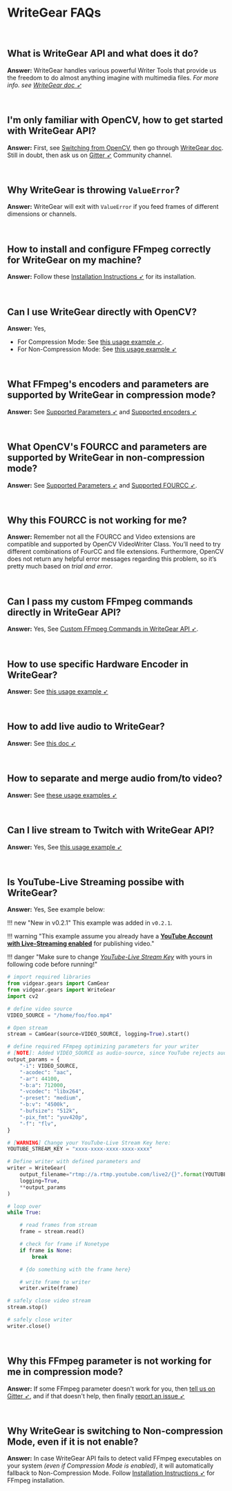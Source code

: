 
<!--
===============================================
vidgear library source-code is deployed under the Apache 2.0 License:

Copyright (c) 2019-2020 Abhishek Thakur(@abhiTronix) <abhi.una12@gmail.com>

Licensed under the Apache License, Version 2.0 (the "License");
you may not use this file except in compliance with the License.
You may obtain a copy of the License at

   http://www.apache.org/licenses/LICENSE-2.0

Unless required by applicable law or agreed to in writing, software
distributed under the License is distributed on an "AS IS" BASIS,
WITHOUT WARRANTIES OR CONDITIONS OF ANY KIND, either express or implied.
See the License for the specific language governing permissions and
limitations under the License.
===============================================
-->

# WriteGear FAQs

&nbsp;

## What is WriteGear API and what does it do?

**Answer:** WriteGear handles various powerful Writer Tools that provide us the freedom to do almost anything imagine with multimedia files. _For more info. see [WriteGear doc ➶](../../gears/writegear/introduction/)_

&nbsp;

## I'm only familiar with OpenCV, how to get started with WriteGear API?

**Answer:** First, see [Switching from OpenCV](../../switch_from_cv/#switching-the-videowriter-api), then go through [WriteGear doc](../../gears/writegear/introduction/). Still in doubt, then ask us on [Gitter ➶](https://gitter.im/vidgear/community) Community channel.

&nbsp;

## Why WriteGear is throwing `ValueError`?

**Answer:** WriteGear will exit with `ValueError` if you feed frames of different dimensions or channels.


&nbsp;


## How to install and configure FFmpeg correctly for WriteGear on my machine?

**Answer:** Follow these [Installation Instructions ➶](../../gears/writegear/compression/advanced/ffmpeg_install/) for its installation.

&nbsp;

## Can I use WriteGear directly with OpenCV?

**Answer:** Yes,

* For Compression Mode: See [this usage example ➶](../../gears/writegear/compression/usage/#using-compression-mode-with-opencv).
* For  Non-Compression Mode: See [this usage example ➶](../../gears/writegear/non_compression/usage/#using-non-compression-mode-with-opencv)

&nbsp;

## What FFmpeg's encoders and parameters are supported by WriteGear in compression mode?

**Answer:** See [Supported Parameters ➶](../../gears/writegear/compression/params/#supported-parameters) and [Supported encoders ➶](../../gears/writegear/compression/params/#supported-encoders)

&nbsp;

## What OpenCV's FOURCC and parameters are supported by WriteGear in non-compression mode?

**Answer:** See [Supported Parameters ➶](../../gears/writegear/non_compression/params/#supported-parameters) and [Supported FOURCC ➶](../../gears/writegear/non_compression/params/#supported-fourcc-codecs).

&nbsp;

## Why this FOURCC is not working for me?

**Answer:** Remember not all the FOURCC and Video extensions are compatible and supported by OpenCV VideoWriter Class. You’ll need to try different combinations of FourCC and file extensions. Furthermore, OpenCV does not return any helpful error messages regarding this problem, so it’s pretty much based on _trial and error_.

&nbsp;

## Can I pass my custom FFmpeg commands directly in WriteGear API?

**Answer:** Yes, See [Custom FFmpeg Commands in WriteGear API ➶](../../gears/writegear/compression/advanced/cciw/).

&nbsp;

## How to use specific Hardware Encoder in WriteGear?

**Answer:** See [this usage example ➶](../../gears/writegear/compression/usage/#using-compression-mode-with-hardware-encoders)

&nbsp;


## How to add live audio to WriteGear?

**Answer:** See [this doc ➶](../../gears/writegear/compression/usage/#using-compression-mode-with-live-audio-input)

&nbsp;

## How to separate and merge audio from/to video?

**Answer:** See [these usage examples ➶](../../gears/writegear/compression/advanced/cciw/#usage-examples)

&nbsp;

## Can I live stream to Twitch with WriteGear API?

**Answer:** Yes, See [this usage example ➶](../../gears/writegear/compression/usage/#using-compression-mode-for-streaming-urls)

&nbsp;

## Is YouTube-Live Streaming possibe with WriteGear?

**Answer:** Yes, See example below:

!!! new "New in v0.2.1" 
    This example was added in `v0.2.1`.

!!! warning "This example assume you already have a [**YouTube Account with Live-Streaming enabled**](https://support.google.com/youtube/answer/2474026#enable) for publishing video."

!!! danger "Make sure to change [_YouTube-Live Stream Key_](https://support.google.com/youtube/answer/2907883#zippy=%2Cstart-live-streaming-now) with yours in following code before running!"

```python
# import required libraries
from vidgear.gears import CamGear
from vidgear.gears import WriteGear
import cv2

# define video source
VIDEO_SOURCE = "/home/foo/foo.mp4"

# Open stream
stream = CamGear(source=VIDEO_SOURCE, logging=True).start()

# define required FFmpeg optimizing parameters for your writer
# [NOTE]: Added VIDEO_SOURCE as audio-source, since YouTube rejects audioless streams!
output_params = {
    "-i": VIDEO_SOURCE,
    "-acodec": "aac",
    "-ar": 44100,
    "-b:a": 712000,
    "-vcodec": "libx264",
    "-preset": "medium",
    "-b:v": "4500k",
    "-bufsize": "512k",
    "-pix_fmt": "yuv420p",
    "-f": "flv",
}

# [WARNING] Change your YouTube-Live Stream Key here:
YOUTUBE_STREAM_KEY = "xxxx-xxxx-xxxx-xxxx-xxxx"

# Define writer with defined parameters and
writer = WriteGear(
    output_filename="rtmp://a.rtmp.youtube.com/live2/{}".format(YOUTUBE_STREAM_KEY),
    logging=True,
    **output_params
)

# loop over
while True:

    # read frames from stream
    frame = stream.read()

    # check for frame if Nonetype
    if frame is None:
        break

    # {do something with the frame here}

    # write frame to writer
    writer.write(frame)

# safely close video stream
stream.stop()

# safely close writer
writer.close()
```

&nbsp;

## Why this FFmpeg parameter is not working for me in compression mode?

**Answer:** If some FFmpeg parameter doesn't work for you, then [tell us on Gitter ➶](https://gitter.im/vidgear/community), and if that doesn't help, then finally [report an issue ➶](../../contribution/issue/)

&nbsp;

## Why WriteGear is switching to Non-compression Mode, even if it is not enable?

**Answer:** In case WriteGear API fails to detect valid FFmpeg executables on your system _(even if Compression Mode is enabled)_, it will automatically fallback to Non-Compression Mode. Follow [Installation Instructions ➶](../../gears/writegear/compression/advanced/ffmpeg_install/) for FFmpeg installation.

&nbsp;